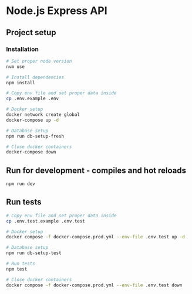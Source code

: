 # Node.js Express API

## Project setup

### Installation

```bash
# Set proper node version
nvm use

# Install dependencies
npm install

# Copy env file and set proper data inside
cp .env.example .env

# Docker setup
docker network create global
docker-compose up -d

# Database setup
npm run db-setup-fresh

# Close docker containers
docker-compose down
```

## Run for development - compiles and hot reloads

```bash
npm run dev
```

## Run tests

```bash
# Copy env file and set proper data inside
cp .env.test.example .env.test

# Docker setup
docker compose -f docker-compose.prod.yml --env-file .env.test up -d

# Database setup
npm run db-setup-test

# Run tests
npm test

# Close docker containers
docker compose -f docker-compose.prod.yml --env-file .env.test down
```
